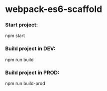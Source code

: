# webpack-es6-scaffold

### Start project:
npm start

### Build project in DEV:
npm run build

### Build project in PROD:
npm run build-prod
